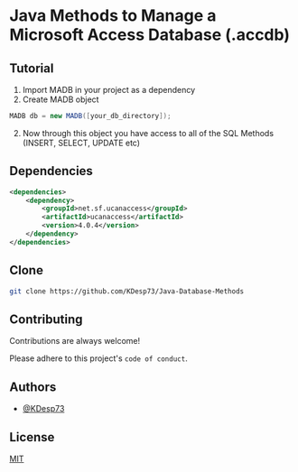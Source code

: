 
# Java Methods to Manage a Microsoft Access Database (.accdb)

## Tutorial

1) Import MADB in your project as a dependency
2) Create MADB object

```java
MADB db = new MADB([your_db_directory]);
```

2) Now through this object you have access to all of the SQL Methods (INSERT, SELECT, UPDATE etc)


## Dependencies

```xml
<dependencies>
    <dependency>
        <groupId>net.sf.ucanaccess</groupId>
        <artifactId>ucanaccess</artifactId>
        <version>4.0.4</version>
    </dependency>
</dependencies>
```


## Clone

```bash
git clone https://github.com/KDesp73/Java-Database-Methods
```

## Contributing

Contributions are always welcome!

Please adhere to this project's `code of conduct`.

## Authors

- [@KDesp73](https://github.com/KDesp73)


## License

[MIT](https://choosealicense.com/licenses/mit/)

